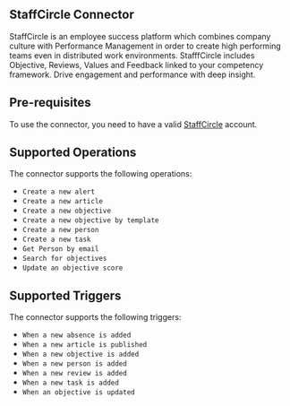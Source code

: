 ﻿## StaffCircle Connector
StaffCircle is an employee success platform which combines company culture with Performance Management in order to create high performing teams even in distributed work environments. StafffCircle includes Objective, Reviews, Values and Feedback linked to your competency framework. Drive engagement and performance with deep insight.

## Pre-requisites
To use the connector, you need to have a valid [StaffCircle](https://staffcircle.com/) account.

## Supported Operations
The connector supports the following operations:

- `Create a new alert`
- `Create a new article`
- `Create a new objective`
- `Create a new objective by template`
- `Create a new person`
- `Create a new task`
- `Get Person by email`
- `Search for objectives`
- `Update an objective score`

## Supported Triggers
The connector supports the following triggers:

- `When a new absence is added`
- `When a new article is published`
- `When a new objective is added`
- `When a new person is added`
- `When a new review is added`
- `When a new task is added`
- `When an objective is updated`